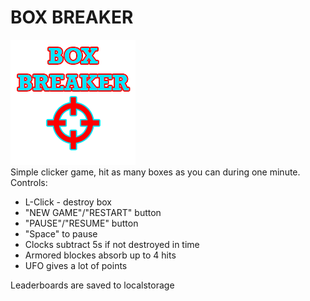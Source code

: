 # BOX BREAKER
![alt-текст](./src/assets/logo.png "Текст заголовка логотипа 1")  
Simple clicker game, hit as many boxes as you can during one minute.  
Controls:  
* L-Click - destroy box
* "NEW GAME"/"RESTART" button  
* "PAUSE"/"RESUME" button
* "Space" to pause
* Clocks subtract 5s if not destroyed in time
* Armored blockes absorb up to 4 hits
* UFO gives a lot of points

Leaderboards are saved to localstorage
